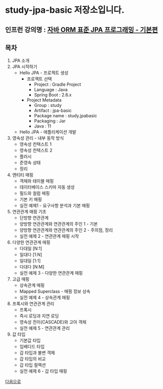 # study-jpa-basic 저장소입니다.

## 인프런 강의명 : [자바 ORM 표준 JPA 프로그래밍 - 기본편](https://www.inflearn.com/course/ORM-JPA-Basic)

## 목차
1. JPA 소개
2. JPA 시작하기
    - Hello JPA - 프로젝트 생성
        - 프로젝트 선택
            - Project : Gradle Project
            - Language : Java
            - Spring Boot : 2.6.x
        - Project Metadata
            - Group : study
            - Artifact : jpa-basic
            - Package name : study.jpabasic
            - Packaging : Jar
            - Java : 11 
    - Hello JPA - 애플리케이션 개발
3. 영속성 관리 - 내부 동작 방식
    - 영속성 컨텍스트 1
    - 영속성 컨텍스트 2
    - 플러시
    - 준영속 상태
    - 정리
4. 엔티티 매핑
    - 객체와 테이블 매핑
    - 데이터베이스 스키마 자동 생성
    - 필드와 컬럼 매핑
    - 기본 키 매핑
    - 실전 예제1 - 요구사항 분석과 기본 매핑
5. 연관관계 매핑 기초
    - 단방향 연관관계
    - 양방향 연관관계와 연관관계의 주인 1 - 기본
    - 양방향 연관관계와 연관관계의 주인 2 - 주의점, 정리
    - 실전 예제 2 - 연관관계 매핑 시작
6. 다양한 연관관계 매핑
    - 다대일 [N:1]
    - 일대다 [1:N]
    - 일대일 [1:1]
    - 다대다 [N:M]
    - 실전 예제 3 - 다양한 연관관계 매핑
7. 고급 매핑
    - 상속관계 매핑
    - Mapped Superclass - 매핑 정보 상속
    - 실전 예제 4 - 상속관계 매핑
8. 프록시와 연관관계 관리
    - 프록시
    - 즉시 로딩과 지연 로딩
    - 영속성 전이(CASCADE)와 고아 객체
    - 실전 예제 5 - 연관관계 관리
9. 값 타입
    - 기본값 타입
    - 임베디드 타입
    - 갑 타입과 불변 객체
    - 갑 타입의 비교
    - 갑 타입 컬렉션
    - 실전 예제 6 - 갑 타입 매핑

[다음으로](https://github.com/heechul90/study-jpa-jpql.git)